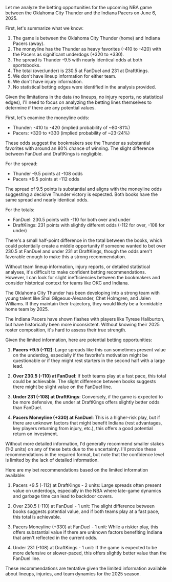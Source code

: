 Let me analyze the betting opportunities for the upcoming NBA game between the Oklahoma City Thunder and the Indiana Pacers on June 6, 2025. 

First, let's summarize what we know:

1. The game is between the Oklahoma City Thunder (home) and Indiana Pacers (away).
2. The moneyline has the Thunder as heavy favorites (-410 to -420) with the Pacers as significant underdogs (+320 to +330).
3. The spread is Thunder -9.5 with nearly identical odds at both sportsbooks.
4. The total (over/under) is 230.5 at FanDuel and 231 at DraftKings.
5. We don't have lineup information for either team.
6. We don't have injury information.
7. No statistical betting edges were identified in the analysis provided.

Given the limitations in the data (no lineups, no injury reports, no statistical edges), I'll need to focus on analyzing the betting lines themselves to determine if there are any potential values.

First, let's examine the moneyline odds:
- Thunder: -410 to -420 (implied probability of ~80-81%)
- Pacers: +320 to +330 (implied probability of ~23-24%)

These odds suggest the bookmakers see the Thunder as substantial favorites with around an 80% chance of winning. The slight difference between FanDuel and DraftKings is negligible.

For the spread:
- Thunder -9.5 points at -108 odds
- Pacers +9.5 points at -112 odds

The spread of 9.5 points is substantial and aligns with the moneyline odds suggesting a decisive Thunder victory is expected. Both books have the same spread and nearly identical odds.

For the totals:
- FanDuel: 230.5 points with -110 for both over and under
- DraftKings: 231 points with slightly different odds (-112 for over, -108 for under)

There's a small half-point difference in the total between the books, which could potentially create a middle opportunity if someone wanted to bet over 230.5 at FanDuel and under 231 at DraftKings, though the odds aren't favorable enough to make this a strong recommendation.

Without team lineup information, injury reports, or detailed statistical analyses, it's difficult to make confident betting recommendations. However, I can look for slight inefficiencies between the bookmakers and consider historical context for teams like OKC and Indiana.

The Oklahoma City Thunder has been developing into a strong team with young talent like Shai Gilgeous-Alexander, Chet Holmgren, and Jalen Williams. If they maintain their trajectory, they would likely be a formidable home team by 2025.

The Indiana Pacers have shown flashes with players like Tyrese Haliburton, but have historically been more inconsistent. Without knowing their 2025 roster composition, it's hard to assess their true strength.

Given the limited information, here are potential betting opportunities:

1. **Pacers +9.5 (-112)**: Large spreads like this can sometimes present value on the underdog, especially if the favorite's motivation might be questionable or if they might rest starters in the second half with a large lead.

2. **Over 230.5 (-110) at FanDuel**: If both teams play at a fast pace, this total could be achievable. The slight difference between books suggests there might be slight value on the FanDuel line.

3. **Under 231 (-108) at DraftKings**: Conversely, if the game is expected to be more defensive, the under at DraftKings offers slightly better odds than FanDuel.

4. **Pacers Moneyline (+330) at FanDuel**: This is a higher-risk play, but if there are unknown factors that might benefit Indiana (rest advantages, key players returning from injury, etc.), this offers a good potential return on investment.

Without more detailed information, I'd generally recommend smaller stakes (1-2 units) on any of these bets due to the uncertainty. I'll provide these recommendations in the required format, but note that the confidence level is limited by the lack of detailed information.

Here are my bet recommendations based on the limited information available:

1. Pacers +9.5 (-112) at DraftKings - 2 units: Large spreads often present value on underdogs, especially in the NBA where late-game dynamics and garbage time can lead to backdoor covers.

2. Over 230.5 (-110) at FanDuel - 1 unit: The slight difference between books suggests potential value, and if both teams play at a fast pace, this total is achievable.

3. Pacers Moneyline (+330) at FanDuel - 1 unit: While a riskier play, this offers substantial value if there are unknown factors benefiting Indiana that aren't reflected in the current odds.

4. Under 231 (-108) at DraftKings - 1 unit: If the game is expected to be more defensive or slower-paced, this offers slightly better value than the FanDuel line.

These recommendations are tentative given the limited information available about lineups, injuries, and team dynamics for the 2025 season.